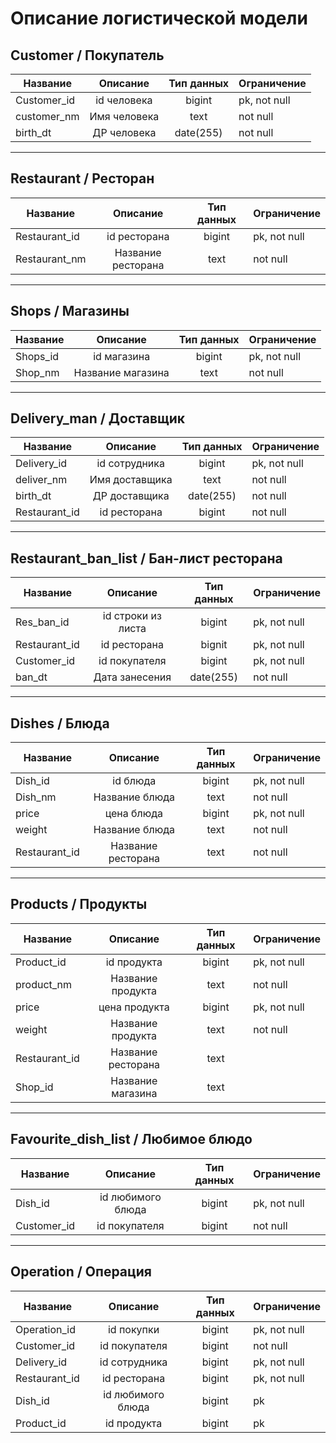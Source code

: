 # Описание логистической модели

## Customer / Покупатель
| Название        | Описание             | Тип данных  |  Ограничение |
| --------------- |:--------------------:|:-----------:| ------------ |
| Customer_id     | id человека          | bigint      | pk, not null |
| customer_nm     | Имя человека         | text        | not null     |
| birth_dt        | ДР человека          | date(255)   | not null     |

---

## Restaurant / Ресторан

| Название        | Описание             | Тип данных  |  Ограничение |
| --------------- |:--------------------:|:-----------:| ------------ |
| Restaurant_id   | id ресторана         | bigint      | pk, not null |
| Restaurant_nm   | Название ресторана   | text        | not null     |

---

## Shops / Магазины

| Название        | Описание             | Тип данных  |  Ограничение |
| --------------- |:--------------------:|:-----------:| ------------ |
| Shops_id        | id магазина          | bigint      | pk, not null |
| Shop_nm         | Название магазина    | text        | not null     |

---

## Delivery_man / Доставщик

| Название        | Описание             | Тип данных  |  Ограничение |
| --------------- |:--------------------:|:-----------:| ------------ |
| Delivery_id     | id сотрудника        | bigint      | pk, not null |
| deliver_nm      | Имя доставщика       | text        | not null     |
| birth_dt        | ДР доставщика        | date(255)   | not null     |
| Restaurant_id   | id ресторана         | bigint      | not null     |

---

## Restaurant_ban_list / Бан-лист ресторана

| Название        | Описание             | Тип данных  |  Ограничение |
| --------------- |:--------------------:|:-----------:| ------------ |
| Res_ban_id      | id строки из листа   | bigint      | pk, not null |
| Restaurant_id   | id ресторана         | bignit      | pk, not null |
| Customer_id     | id покупателя        | bigint      | pk, not null |
| ban_dt          | Дата занесения       | date(255)      | not null     |
---

## Dishes / Блюда

| Название        | Описание             | Тип данных  |  Ограничение |
| --------------- |:--------------------:|:-----------:| ------------ |
| Dish_id         | id блюда             | bigint      | pk, not null |
| Dish_nm         | Название блюда       | text        | not null     |
| price           | цена блюда           | bigint      | pk, not null |
| weight          | Название блюда       | text        | not null     |
| Restaurant_id   | Название ресторана   | text        | not null     |

---

## Products / Продукты

| Название        | Описание                  | Тип данных  |  Ограничение |
| --------------- |:-------------------------:|:-----------:| ------------ |
| Product_id      | id продукта               | bigint      | pk, not null |
| product_nm      | Название продукта         | text        | not null     |
| price           | цена продукта             | bigint      | pk, not null |
| weight          | Название продукта         | text        | not null     |
| Restaurant_id   | Название ресторана        | text        |              |
| Shop_id         | Название магазина         | text        |              |

---

## Favourite_dish_list / Любимое блюдо

| Название        | Описание               | Тип данных  |  Ограничение |
| --------------- |:----------------------:|:-----------:| ------------ |
| Dish_id         | id любимого блюда      | bigint      | pk, not null |
| Customer_id     | id покупателя          | bigint      | not null     |

---

## Operation / Операция

| Название         | Описание                    | Тип данных  |  Ограничение |
| ---------------- |:---------------------------:|:-----------:| ------------ |
| Operation_id     | id покупки                  | bigint      | pk, not null |
| Customer_id      | id покупателя               | bigint      | not null     |
| Delivery_id      | id сотрудника               | bigint      | pk, not null |
| Restaurant_id    | id ресторана                | bigint      | pk, not null |
| Dish_id          | id любимого блюда           | bigint      | pk           |
| Product_id       | id продукта                 | bigint      | pk           |
